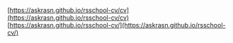[https://askrasn.github.io/rsschool-cv/cv](https://askrasn.github.io/rsschool-cv/cv)
[https://askrasn.github.io/rsschool-cv/](https://askrasn.github.io/rsschool-cv/)